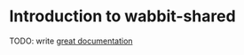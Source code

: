 # Introduction to wabbit-shared

TODO: write [great documentation](http://jacobian.org/writing/what-to-write/)
